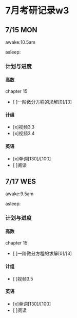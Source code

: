 # 7月考研记录w3

## 7/15 MON
awake:10.5am

asleep:
### 计划与进度
#### 高数
chapter 15
- [ ]一阶微分方程的求解[0]/[3]

#### 计组
- [x]视频3.3
- [x]视频3.4

#### 英语
- [x]单词[130]/[100] 
- [ ]阅读

## 7/17 WES
awake:9.5am

asleep:
### 计划与进度
#### 高数
chapter 15
- [ ]一阶微分方程的求解[0]/[3]

#### 计组
- [ ]视频3.5

#### 英语
- [x]单词[130]/[100] 
- [ ]阅读
